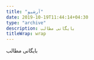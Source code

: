 ```yaml
---
title: "آرشیو"
date: 2019-10-19T11:44:14+04:30
type: "archive"
description: بایگانی مطالب
titleWrap: wrap
---
```


بایگانی مطالب